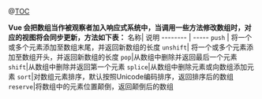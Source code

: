 @[TOC](与数据响应有关的数组方法)

**Vue 会把数组当作被观察者加入响应式系统中，当调用一些方法修改数组时，对应的视图将会同步更新，方法如下表：**
名称| 说明
-------- | -----
`push` | 将一个或多个元素添加至数组末尾，并返回新数组的长度
`unshift`| 将一个或多个元素添加至数组开头，并返回新数组的长度
`pop`|从数组中删除并返回最后一个元素
`shift`|从数组中删除并返回第一个元素
`splice`|从数组中删除元素或向数组添加元素
`sort`|对数组元素排序，默认按照Unicode编码排序，返回排序后的数组
`reserve`|将数组中的元素位置颠倒，返回颠倒后的数组
